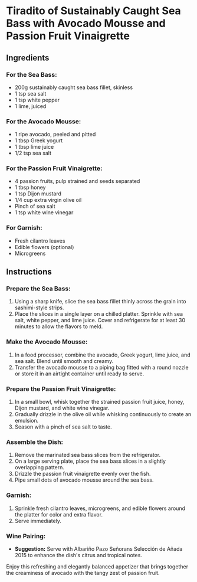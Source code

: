 # Tiradito of Sustainably Caught Sea Bass with Avocado Mousse and Passion Fruit Vinaigrette

## Ingredients

### For the Sea Bass:
- 200g sustainably caught sea bass fillet, skinless
- 1 tsp sea salt
- 1 tsp white pepper
- 1 lime, juiced

### For the Avocado Mousse:
- 1 ripe avocado, peeled and pitted
- 1 tbsp Greek yogurt
- 1 tbsp lime juice
- 1/2 tsp sea salt

### For the Passion Fruit Vinaigrette:
- 4 passion fruits, pulp strained and seeds separated
- 1 tbsp honey
- 1 tsp Dijon mustard
- 1/4 cup extra virgin olive oil
- Pinch of sea salt
- 1 tsp white wine vinegar

### For Garnish:
- Fresh cilantro leaves
- Edible flowers (optional)
- Microgreens

## Instructions

### Prepare the Sea Bass:
1. Using a sharp knife, slice the sea bass fillet thinly across the grain into sashimi-style strips.
2. Place the slices in a single layer on a chilled platter. Sprinkle with sea salt, white pepper, and lime juice. Cover and refrigerate for at least 30 minutes to allow the flavors to meld.

### Make the Avocado Mousse:
1. In a food processor, combine the avocado, Greek yogurt, lime juice, and sea salt. Blend until smooth and creamy.
2. Transfer the avocado mousse to a piping bag fitted with a round nozzle or store it in an airtight container until ready to serve.

### Prepare the Passion Fruit Vinaigrette:
1. In a small bowl, whisk together the strained passion fruit juice, honey, Dijon mustard, and white wine vinegar.
2. Gradually drizzle in the olive oil while whisking continuously to create an emulsion.
3. Season with a pinch of sea salt to taste.

### Assemble the Dish:
1. Remove the marinated sea bass slices from the refrigerator.
2. On a large serving plate, place the sea bass slices in a slightly overlapping pattern.
3. Drizzle the passion fruit vinaigrette evenly over the fish.
4. Pipe small dots of avocado mousse around the sea bass.

### Garnish:
1. Sprinkle fresh cilantro leaves, microgreens, and edible flowers around the platter for color and extra flavor.
2. Serve immediately.

### Wine Pairing:
- **Suggestion:** Serve with Albariño Pazo Señorans Selección de Añada 2015 to enhance the dish's citrus and tropical notes.

Enjoy this refreshing and elegantly balanced appetizer that brings together the creaminess of avocado with the tangy zest of passion fruit.
